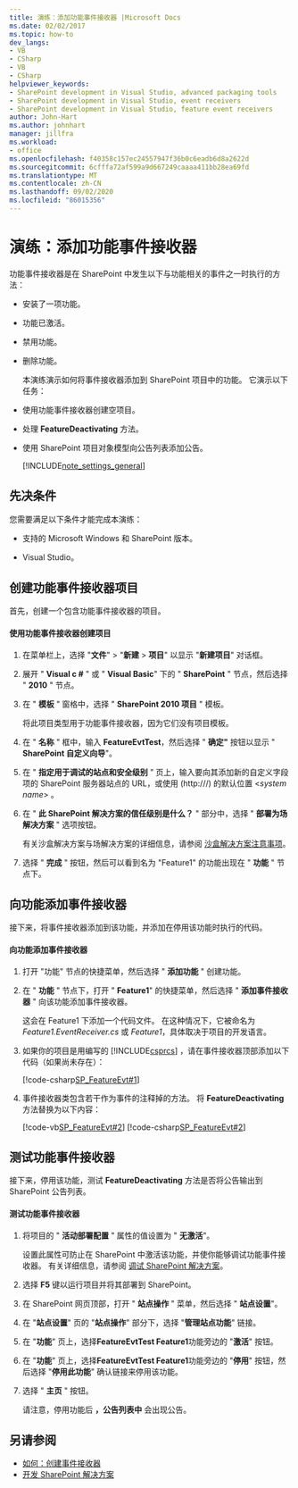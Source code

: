 ```yaml
---
title: 演练：添加功能事件接收器 |Microsoft Docs
ms.date: 02/02/2017
ms.topic: how-to
dev_langs:
- VB
- CSharp
- VB
- CSharp
helpviewer_keywords:
- SharePoint development in Visual Studio, advanced packaging tools
- SharePoint development in Visual Studio, event receivers
- SharePoint development in Visual Studio, feature event receivers
author: John-Hart
ms.author: johnhart
manager: jillfra
ms.workload:
- office
ms.openlocfilehash: f40358c157ec24557947f36b0c6eadb6d8a2622d
ms.sourcegitcommit: 6cfffa72af599a9d667249caaaa411bb28ea69fd
ms.translationtype: MT
ms.contentlocale: zh-CN
ms.lasthandoff: 09/02/2020
ms.locfileid: "86015356"
---
```

# <a name="walkthrough-add-feature-event-receivers"></a>演练：添加功能事件接收器
  功能事件接收器是在 SharePoint 中发生以下与功能相关的事件之一时执行的方法：

- 安装了一项功能。

- 功能已激活。

- 禁用功能。

- 删除功能。

  本演练演示如何将事件接收器添加到 SharePoint 项目中的功能。 它演示以下任务：

- 使用功能事件接收器创建空项目。

- 处理 **FeatureDeactivating** 方法。

- 使用 SharePoint 项目对象模型向公告列表添加公告。

  [!INCLUDE[note_settings_general](../sharepoint/includes/note-settings-general-md.md)]

## <a name="prerequisites"></a>先决条件
 您需要满足以下条件才能完成本演练：

- 支持的 Microsoft Windows 和 SharePoint 版本。

- Visual Studio。

## <a name="create-a-feature-event-receiver-project"></a>创建功能事件接收器项目
 首先，创建一个包含功能事件接收器的项目。

#### <a name="to-create-a-project-with-a-feature-event-receiver"></a>使用功能事件接收器创建项目

1. 在菜单栏上，选择 "**文件**"  >  "**新建**  >  **项目**" 以显示 "**新建项目**" 对话框。

2. 展开 " **Visual c #** " 或 " **Visual Basic**" 下的 " **SharePoint** " 节点，然后选择 " **2010** " 节点。

3. 在 " **模板** " 窗格中，选择 " **SharePoint 2010 项目** " 模板。

     将此项目类型用于功能事件接收器，因为它们没有项目模板。

4. 在 " **名称** " 框中，输入 **FeatureEvtTest**，然后选择 " **确定"** 按钮以显示 " **SharePoint 自定义向导**"。

5. 在 " **指定用于调试的站点和安全级别** " 页上，输入要向其添加新的自定义字段项的 SharePoint 服务器站点的 URL，或使用 (http:///) 的默认位置 \<*system name*> 。

6. 在 " **此 SharePoint 解决方案的信任级别是什么？** " 部分中，选择 " **部署为场解决方案** " 选项按钮。

     有关沙盒解决方案与场解决方案的详细信息，请参阅 [沙盒解决方案注意事项](../sharepoint/sandboxed-solution-considerations.md)。

7. 选择 " **完成** " 按钮，然后可以看到名为 "Feature1" 的功能出现在 " **功能** " 节点下。

## <a name="add-an-event-receiver-to-the-feature"></a>向功能添加事件接收器
 接下来，将事件接收器添加到该功能，并添加在停用该功能时执行的代码。

#### <a name="to-add-an-event-receiver-to-the-feature"></a>向功能添加事件接收器

1. 打开 "功能" 节点的快捷菜单，然后选择 " **添加功能** " 创建功能。

2. 在 " **功能** " 节点下，打开 " **Feature1**" 的快捷菜单，然后选择 " **添加事件接收器** " 向该功能添加事件接收器。

     这会在 Feature1 下添加一个代码文件。 在这种情况下，它被命名为 *Feature1.EventReceiver.cs* 或 *Feature1*，具体取决于项目的开发语言。

3. 如果你的项目是用编写的 [!INCLUDE[csprcs](../sharepoint/includes/csprcs-md.md)] ，请在事件接收器顶部添加以下代码（如果尚未存在）：

     [!code-csharp[SP_FeatureEvt#1](../sharepoint/codesnippet/CSharp/featureevttest2/features/feature1/feature1.eventreceiver.cs#1)]

4. 事件接收器类包含若干作为事件的注释掉的方法。 将 **FeatureDeactivating** 方法替换为以下内容：

     [!code-vb[SP_FeatureEvt#2](../sharepoint/codesnippet/VisualBasic/featureevt2vb/features/feature1/feature1.eventreceiver.vb#2)]
     [!code-csharp[SP_FeatureEvt#2](../sharepoint/codesnippet/CSharp/featureevttest2/features/feature1/feature1.eventreceiver.cs#2)]

## <a name="test-the-feature-event-receiver"></a>测试功能事件接收器
 接下来，停用该功能，测试 **FeatureDeactivating** 方法是否将公告输出到 SharePoint 公告列表。

#### <a name="to-test-the-feature-event-receiver"></a>测试功能事件接收器

1. 将项目的 " **活动部署配置** " 属性的值设置为 " **无激活**"。

     设置此属性可防止在 SharePoint 中激活该功能，并使你能够调试功能事件接收器。 有关详细信息，请参阅 [调试 SharePoint 解决方案](../sharepoint/debugging-sharepoint-solutions.md)。

2. 选择 **F5** 键以运行项目并将其部署到 SharePoint。

3. 在 SharePoint 网页顶部，打开 " **站点操作** " 菜单，然后选择 " **站点设置**"。

4. 在 "**站点设置**" 页的 "**站点操作**" 部分下，选择 "**管理站点功能**" 链接。

5. 在 "**功能**" 页上，选择**FeatureEvtTest Feature1**功能旁边的 "**激活**" 按钮。

6. 在 "**功能**" 页上，选择**FeatureEvtTest Feature1**功能旁边的 "**停用**" 按钮，然后选择 "**停用此功能**" 确认链接来停用该功能。

7. 选择 " **主页** " 按钮。

     请注意，停用功能后 **，公告列表中** 会出现公告。

## <a name="see-also"></a>另请参阅

- [如何：创建事件接收器](../sharepoint/how-to-create-an-event-receiver.md)
- [开发 SharePoint 解决方案](../sharepoint/developing-sharepoint-solutions.md)